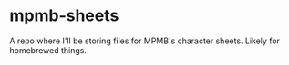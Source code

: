 # mpmb-sheets
A repo where I'll be storing files for MPMB's character sheets. Likely for homebrewed things.
